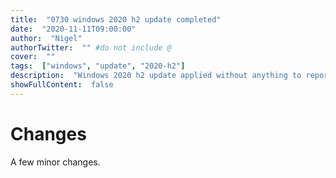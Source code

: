 ```yaml
---
title:  "0730 windows 2020 h2 update completed"
date:  "2020-11-11T09:00:00"
author:  "Nigel"
authorTwitter:  "" #do not include @
cover:  ""
tags:  ["windows", "update", "2020-h2"]
description:  "Windows 2020 h2 update applied without anything to report."
showFullContent:  false
---
```

# Changes

A few minor changes. 
